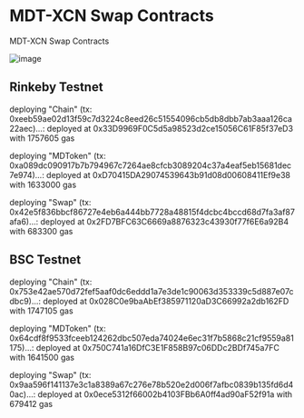 # MDT-XCN Swap Contracts

MDT-XCN Swap Contracts

![image](https://user-images.githubusercontent.com/32242962/181181742-d9611477-85a1-4ddd-b057-3aa68baa12eb.png)


## Rinkeby Testnet

deploying "Chain" (tx: 0xeeb59ae02d13f59c7d3224c8eed26c51554096cb5db8dbb7ab3aaa126ca22aec)...: deployed at 0x33D9969F0C5d5a98523d2ce15056C61F85f37eD3 with 1757605 gas

deploying "MDToken" (tx: 0xa089dc090917b7b794967c7264ae8cfcb3089204c37a4eaf5eb15681dec7e974)...: deployed at 0xD70415DA29074539643b91d08d00608411Ef9e38 with 1633000 gas

deploying "Swap" (tx: 0x42e5f836bbcf86727e4eb6a444bb7728a48815f4dcbc4bccd68d7fa3af87afa6)...: deployed at 0x2FD7BFC63C6669a8876323c43930f77f6E6a92B4 with 683300 gas

## BSC Testnet

deploying "Chain" (tx: 0x753e42ae570d72fef5aaf0dc6eddd1a7e3de1c90063d353339c5d887e07cdbc9)...: deployed at 0x028C0e9baAbEf385971120aD3C66992a2db162FD with 1747105 gas

deploying "MDToken" (tx: 0x64cdf8f9533fceeb124262dbc507eda74024e6ec31f7b5868c21cf9559a81175)...: deployed at 0x750C741a16DfC3E1F858B97c06DDc2BDf745a7FC with 1641500 gas

deploying "Swap" (tx: 0x9aa596f141137e3c1a8389a67c276e78b520e2d006f7afbc0839b135fd6d40ac)...: deployed at 0x0ece5312f66002b4103FBb6A0ff4ad90aF52f91a with 679412 gas
